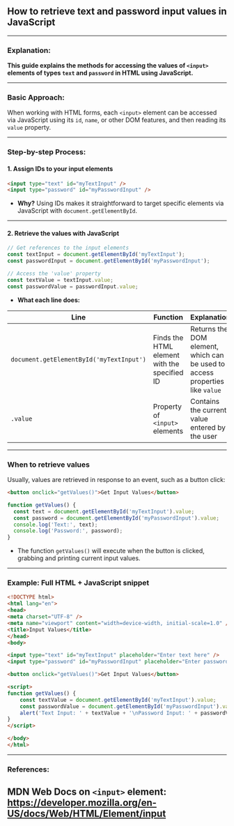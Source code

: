 ## How to retrieve text and password input values in JavaScript

--- 
### Explanation:

**This guide explains the methods for accessing the values of `<input>` elements of types `text` and `password` in HTML using JavaScript.**

---

### Basic Approach:

When working with HTML forms, each `<input>` element can be accessed via JavaScript using its `id`, `name`, or other DOM features, and then reading its `value` property.

---

### Step-by-step Process:

#### 1. **Assign IDs to your input elements**

```html
<input type="text" id="myTextInput" />
<input type="password" id="myPasswordInput" />
```

- **Why?** Using IDs makes it straightforward to target specific elements via JavaScript with `document.getElementById`.

---

#### 2. **Retrieve the values with JavaScript**

```javascript
// Get references to the input elements
const textInput = document.getElementById('myTextInput');
const passwordInput = document.getElementById('myPasswordInput');

// Access the 'value' property
const textValue = textInput.value;
const passwordValue = passwordInput.value;
```

- **What each line does:**

| Line | Function | Explanation |
|--------|---------|--------------|
| `document.getElementById('myTextInput')` | Finds the HTML element with the specified ID | Returns the DOM element, which can be used to access properties like `value` |
| `.value` | Property of `<input>` elements | Contains the current value entered by the user |

---

### When to retrieve values

Usually, values are retrieved in response to an event, such as a button click:

```html
<button onclick="getValues()">Get Input Values</button>
```

```javascript
function getValues() {
  const text = document.getElementById('myTextInput').value;
  const password = document.getElementById('myPasswordInput').value;
  console.log('Text:', text);
  console.log('Password:', password);
}
```

- The function `getValues()` will execute when the button is clicked, grabbing and printing current input values.

---

### Example: Full HTML + JavaScript snippet

```html
<!DOCTYPE html>
<html lang="en">
<head>
<meta charset="UTF-8" />
<meta name="viewport" content="width=device-width, initial-scale=1.0" />
<title>Input Values</title>
</head>
<body>

<input type="text" id="myTextInput" placeholder="Enter text here" />
<input type="password" id="myPasswordInput" placeholder="Enter password" />

<button onclick="getValues()">Get Input Values</button>

<script>
function getValues() {
    const textValue = document.getElementById('myTextInput').value;
    const passwordValue = document.getElementById('myPasswordInput').value;
    alert('Text Input: ' + textValue + '\nPassword Input: ' + passwordValue);
}
</script>

</body>
</html>
```

---
### References:
## MDN Web Docs on `<input>` element: https://developer.mozilla.org/en-US/docs/Web/HTML/Element/input